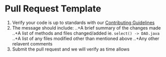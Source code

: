 Pull Request Template
=====================
1. Verify your code is up to standards with our [Contributing Guidelines](CONTRIBUTING.md)
2. The message should include:
..+A brief summary of the changes made
..+A list of methods and files changed/added ie. `select() -> DAO.java`
..+A list of any files modified other than mentioned above
..+Any other relavent comments
3. Submit the pull request and we will verify as time allows
